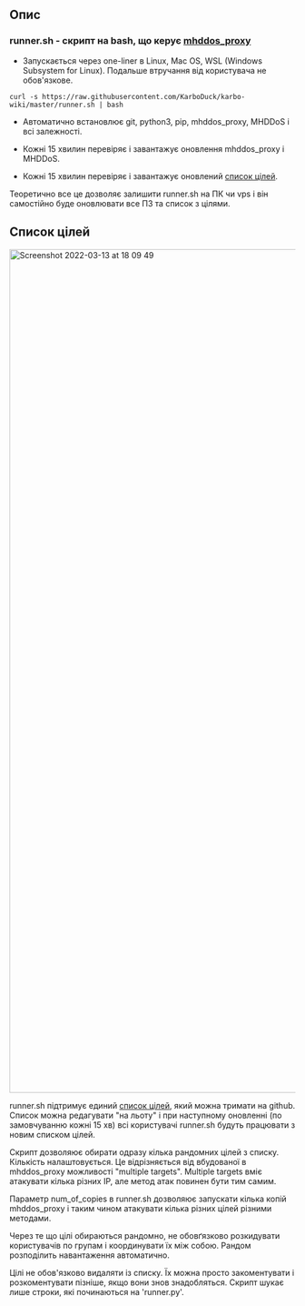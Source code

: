 ## Опис

### runner.sh - скрипт на bash, що керує [mhddos_proxy](https://github.com/porthole-ascend-cinnamon/mhddos_proxy)

* Запускається через one-liner в Linux, Mac OS, WSL (Windows Subsystem for Linux). Подальше втручання від користувача не обов'язкове.

`curl -s https://raw.githubusercontent.com/KarboDuck/karbo-wiki/master/runner.sh | bash`

* Автоматично встановлює git, python3, pip, mhddos_proxy, MHDDoS і всі залежності.

* Кожні 15 хвилин перевіряє і завантажує оновлення mhddos_proxy і MHDDoS.

* Кожні 15 хвилин перевіряє і завантажує оновлений [список цілей](https://github.com/KarboDuck/karbo-wiki/blob/master/runner_targets).

Теоретично все це дозволяє залишити runner.sh на ПК чи vps і він самостійно буде оновлювати все ПЗ та список з цілями.

## Список цілей

<img width="1484" alt="Screenshot 2022-03-13 at 18 09 49" src="https://user-images.githubusercontent.com/53382906/158068598-cd0627b6-aee6-4255-a17f-715ca1a86b2d.png">

runner.sh підтримує единий [список цілей](https://github.com/KarboDuck/karbo-wiki/blob/master/runner_targets), який можна тримати на github. Список можна редагувати "на льоту" і при наступному оновленні (по замовчуванню кожні 15 хв) всі користувачі runner.sh будуть працювати з новим списком цілей.

Скрипт дозволяює обирати одразу кілька рандомних цілей з списку. Кількість налаштовується. Це відрізняється від вбудованої в mhddos_proxy можливості "multiple targets". Multiple targets вміє атакувати кілька різних IP, але метод атак повинен бути тим самим.

Параметр num_of_copies в runner.sh дозволяює запускати кілька копій mhddos_proxy і таким чином атакувати кілька різних цілей різними методами.

Через те що цілі обираються рандомно, не обовґязково розкидувати користувачів по групам і координувати їх між собою. Рандом розподілить навантаження автоматично.

Цілі не обов'язково видаляти із списку. Їх можна просто закоментувати і розкоментувати пізніше, якщо вони знов знадобляться. Скрипт шукає лише строки, які починаються на 'runner.py'.
